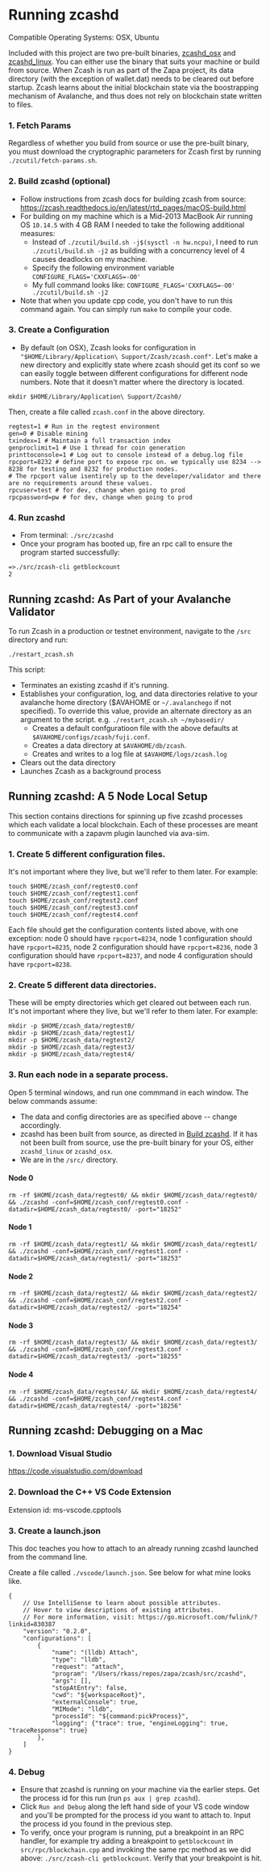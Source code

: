 # Running zcashd

Compatible Operating Systems: OSX, Ubuntu

Included with this project are two pre-built binaries, [zcashd_osx](https://github.com/zapalabs/zcash/blob/master/src/zcashd_osx) and [zcashd_linux](https://github.com/zapalabs/zcash/blob/master/src/zcashd_linux).
You can either use the binary that suits your machine or build from source. 
When Zcash is run as part of the Zapa project, its data directory (with the exception of wallet.dat) needs to be cleared out before startup. Zcash learns about the initial blockchain state via
the boostrapping mechanism of Avalanche, and thus does not rely on blockchain state written to files. 

### 1. Fetch Params
Regardless of whether you build from source or use the pre-built binary, you must download the 
cryptographic parameters for Zcash first by running `./zcutil/fetch-params.sh`. 


### 2. Build zcashd (optional)

- Follow instructions from zcash docs for building zcash from source: https://zcash.readthedocs.io/en/latest/rtd_pages/macOS-build.html
- For building on my machine which is a Mid-2013 MacBook Air running OS `10.14.5` with 4 GB RAM I needed to take the following additional measures:
    - Instead of `./zcutil/build.sh -j$(sysctl -n hw.ncpu)`, I need to run  `./zcutil/build.sh -j2` as building with a concurrency level of 4 causes deadlocks on my machine.
    - Specify the following environment variable `CONFIGURE_FLAGS='CXXFLAGS=-O0'`
    - My full command looks like: `CONFIGURE_FLAGS='CXXFLAGS=-O0' ./zcutil/build.sh -j2`
- Note that when you update cpp code, you don't have to run this command again. You can simply run `make` to compile your code.

### 3. Create a Configuration

- By default (on OSX), Zcash looks for configuration in `"$HOME/Library/Application\ Support/Zcash/zcash.conf"`. Let's make a new directory and explicitly state where zcash should get its conf so we can easily toggle between different configurations for different node numbers. Note that it doesn't matter where the directory is located.

```
mkdir $HOME/Library/Application\ Support/Zcash0/
```

Then, create a file called `zcash.conf` in the above directory.

```
regtest=1 # Run in the regtest environment
gen=0 # Disable mining
txindex=1 # Maintain a full transaction index
genproclimit=1 # Use 1 thread for coin generation
printtoconsole=1 # Log out to console instead of a debug.log file
rpcport=8232 # define port to expose rpc on. we typically use 8234 --> 8238 for testing and 8232 for production nodes. 
# The rpcport value isentirely up to the developer/validator and there are no requirements around these values.
rpcuser=test # for dev, change when going to prod
rpcpassword=pw # for dev, change when going to prod
```

### 4. Run zcashd

- From terminal: `./src/zcashd`
- Once your program has booted up, fire an rpc call to ensure the program started successfully:
```
=>./src/zcash-cli getblockcount
2
```

## Running zcashd: As Part of your Avalanche Validator

To run Zcash in a production or testnet environment, navigate to the `/src` directory and run:

```
./restart_zcash.sh
```

This script:
- Terminates an existing zcashd if it's running.
- Establishes your configuration, log, and data directories relative to your avalanche home directory ($AVAHOME or `~/.avalanchego` if not specified). To override this value, 
provide an alternate directory as an argument to the script. e.g. `./restart_zcash.sh ~/mybasedir/`
    - Creates a default confguratioon file with the above defaults at `$AVAHOME/configs/zcash/fuji.conf`.
    - Creates a data directory at `$AVAHOME/db/zcash`.
    - Creates and writes to a log file at `$AVAHOME/logs/zcash.log`
- Clears out the data directory
- Launches Zcash as a background process

## Running zcashd: A 5 Node Local Setup

This section contains directions for spinning up five zcashd processes which each validate a local blockchain. Each of these processes are meant to communicate
with a zapavm plugin launched via ava-sim.

### 1. Create 5 different configuration files. 
It's not important where they live, but we'll refer to them later. For example:
```
touch $HOME/zcash_conf/regtest0.conf
touch $HOME/zcash_conf/regtest1.conf
touch $HOME/zcash_conf/regtest2.conf
touch $HOME/zcash_conf/regtest3.conf
touch $HOME/zcash_conf/regtest4.conf
```
Each file should get the configuration contents listed above, with one exception: node 0 should have `rpcport=8234`, node 1 configuration should have `rpcport=8235`, node 2 configuration should have `rpcport=8236`, node 3 configuration should have `rpcport=8237`, and node 4 configuration should have `rpcport=8238`.

### 2. Create 5 different data directories. 
These will be empty directories which get cleared out between each run. It's not important where they live, but we'll refer to them later. For example:
```
mkdir -p $HOME/zcash_data/regtest0/
mkdir -p $HOME/zcash_data/regtest1/
mkdir -p $HOME/zcash_data/regtest2/
mkdir -p $HOME/zcash_data/regtest3/
mkdir -p $HOME/zcash_data/regtest4/
```
### 3. Run each node in a separate process. 
Open 5 terminal windows, and run one commmand in each window. The below commands assume:

- The data and config directories are as specified above -- change accordingly.
- zcashd has been built from source, as directed in [Build zcashd](#2-build-zcashd-optional). If it has not been built from source, use the pre-built binary for your OS, either `zcashd_linux` or `zcashd_osx`.
- We are in the `/src/` directory.

#### Node 0
```
rm -rf $HOME/zcash_data/regtest0/ && mkdir $HOME/zcash_data/regtest0/ && ./zcashd -conf=$HOME/zcash_conf/regtest0.conf -datadir=$HOME/zcash_data/regtest0/ -port="18252"
```

#### Node 1
```
rm -rf $HOME/zcash_data/regtest1/ && mkdir $HOME/zcash_data/regtest1/ && ./zcashd -conf=$HOME/zcash_conf/regtest1.conf -datadir=$HOME/zcash_data/regtest1/ -port="18253"
```

#### Node 2
```
rm -rf $HOME/zcash_data/regtest2/ && mkdir $HOME/zcash_data/regtest2/ && ./zcashd -conf=$HOME/zcash_conf/regtest2.conf -datadir=$HOME/zcash_data/regtest2/ -port="18254"
```

#### Node 3
```
rm -rf $HOME/zcash_data/regtest3/ && mkdir $HOME/zcash_data/regtest3/ && ./zcashd -conf=$HOME/zcash_conf/regtest3.conf -datadir=$HOME/zcash_data/regtest3/ -port="18255"
```


#### Node 4
```
rm -rf $HOME/zcash_data/regtest4/ && mkdir $HOME/zcash_data/regtest4/ && ./zcashd -conf=$HOME/zcash_conf/regtest4.conf -datadir=$HOME/zcash_data/regtest4/ -port="18256"
```

## Running zcashd: Debugging on a Mac

### 1. Download Visual Studio

https://code.visualstudio.com/download

### 2. Download the C++ VS Code Extension

Extension id: ms-vscode.cpptools

### 3. Create a launch.json

This doc teaches you how to attach to an already running zcashd launched from the command line.

Create a file called `./vscode/launch.json`. See below for what mine looks like.

```
{
    // Use IntelliSense to learn about possible attributes.
    // Hover to view descriptions of existing attributes.
    // For more information, visit: https://go.microsoft.com/fwlink/?linkid=830387
    "version": "0.2.0",
    "configurations": [
        {
            "name": "(lldb) Attach",
            "type": "lldb",
            "request": "attach",
            "program": "/Users/rkass/repos/zapa/zcash/src/zcashd",
            "args": [],
            "stopAtEntry": false,
            "cwd": "${workspaceRoot}",
            "externalConsole": true,
            "MIMode": "lldb",
            "processId": "${command:pickProcess}",
            "logging": {"trace": true, "engineLogging": true, "traceResponse": true}
        },
    ]
}
```

### 4. Debug

- Ensure that zcashd is running on your machine via the earlier steps. Get the process id for this run (run `ps aux | grep zcashd`). 
- Click `Run and Debug` along the left hand side of your VS code window and you'll be prompted for the process id you want to attach to. Input the process id you found in the previous step. 
- To verify, once your program is running, put a breakpoint in an RPC handler, for example try adding a breakpoint to `getblockcount` in `src/rpc/blockchain.cpp` and invoking the same rpc method as we did above: `./src/zcash-cli getblockcount`. Verify that your breakpoint is hit.
